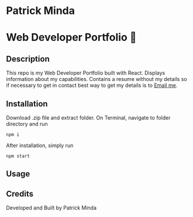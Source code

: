 # Patrick Minda 
# Web Developer Portfolio :page_facing_up:

## Description
This repo is my Web Developer Portfolio built with React. Displays information about my capabilities.
Contains a resume without my details so if necessary to get in contact best way to get my details is to [Email me](patrick.minda@hotmail.com).

## Installation
Download .zip file and extract folder. On Terminal, navigate to folder directory and run 
```
npm i
```
After installation, simply run 
```
npm start
```

## Usage


## Credits
Developed and Built by Patrick Minda
